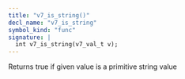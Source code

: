 ```yaml
---
title: "v7_is_string()"
decl_name: "v7_is_string"
symbol_kind: "func"
signature: |
  int v7_is_string(v7_val_t v);
---
```


Returns true if given value is a primitive string value 


